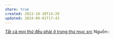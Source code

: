```yaml
---
share: true
created: 2023-10-30T14:29
updated: 2024-09-01T17:43
---
```

[Tất cả mọi thứ đều phải ở trong thư mục src](./T%E1%BA%A5t%20c%E1%BA%A3%20m%E1%BB%8Di%20th%E1%BB%A9%20%C4%91%E1%BB%81u%20ph%E1%BA%A3i%20%E1%BB%9F%20trong%20th%C6%B0%20m%E1%BB%A5c%20src.md)
Nguồn:: 